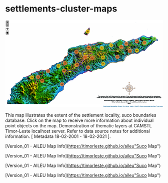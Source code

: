 # settlements-cluster-maps

![alt text](https://github.com/timorleste/settlements-cluster-maps/blob/main/images/cluster-maps.png?raw=true)

This map illustrates the extent of the settlement locality, suco boundaries database. Click on the map to receive more information about individual point objects on the map.
Demonstration of thematic layers at CAMSTL Timor-Leste localhost server. 
Refer to data source notes for additional information. [ Metadata 18-02-2001 - 18-02-2021 ].

[Version_01 - AILEU Map Info](https://timorleste.github.io/aileu"Suco Map")

[Version_01 - AILEU Map Info](https://timorleste.github.io/aileu"Suco Map")

[Version_01 - AILEU Map Info](https://timorleste.github.io/aileu"Suco Map")

[Version_01 - AILEU Map Info](https://timorleste.github.io/aileu"Suco Map")
